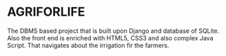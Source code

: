 # AGRIFORLIFE
The DBMS based project that is built upon Django and database of SQLite. Also the front end is enriched with HTML5, CSS3 and also complex Java Script. That navigates about the irrigation fir the farmers.
